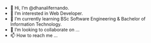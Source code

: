 - 👋 Hi, I’m @dhanalifernando.
- 👀 I’m interested in Web Developer.
- 🌱 I’m currently learning BSc Software Engineering & Bachelor of Information Technology.
- 💞️ I’m looking to collaborate on ...
- 📫 How to reach me ...

<!---
dhanali94/dhanali94 is a ✨ special ✨ repository because its `README.md` (this file) appears on your GitHub profile.
You can click the Preview link to take a look at your changes.
--->
